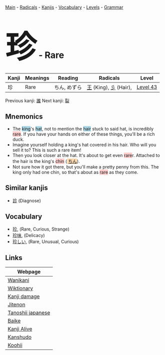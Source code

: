 <style> bigfont {font-size: 100px}</style>
[Main](../README.md) -
[Radicals](../radicals.md) -
[Kanjis](../kanjis.md) -
[Vocabulary](../vocabulary.md) -
[Levels](../levels.md) -
[Grammar](../grammar.md)
# <bigfont> 珍</bigfont> - Rare 

| Kanji | Meanings | Reading | Radicals | Level |
| --- | --- | --- | --- | --- |
| 珍 | Rare | ちん, めずら | [王](../radicals/王.md) (King), [彡](../radicals/彡.md) (Hair),  | [Level 43](../levels/wk_level43.md) |

Previous kanji: [誰](誰.md) Next kanji: [裂](裂.md) 

## Mnemonics
 * The <span style="background-color:#ADD8E6"> king</span>'s <span style="background-color:#ADD8E6"> hat</span>, not to mention the <span style="background-color:#ADD8E6"> hair</span> stuck to said hat, is incredibly <span style="background-color:#ffcccb"> rare</span>. If you have your hands on either of these things, you'll be a rich duck.
* Imagine yourself holding a king's hat covered in his hair. Who will you sell it to? This is such a rare item!
* Then you look closer at the hat. It's about to get even <span style="background-color:#ffcccb"> rare</span>r. Attached to the hair is the king's <span style="background-color:#ffcccb"> chin</span> (<span style="background-color:#fed8b1"> [ちん](https://jisho.org/search/ちん)</span>).
* Not sure how it got there, but you'll make a pretty penny from this. The king only had one chin, so that's about as <span style="background-color:#ffcccb"> rare</span> as they come.


## Similar kanjis
 * [診](診.md) (Diagnose)


## Vocabulary
 * [珍](../vocabulary/珍.md), (Rare, Curious, Strange)
* [珍味](../vocabulary/珍.md), (Delicacy)
* [珍しい](../vocabulary/珍.md), (Rare, Unusual, Curious)



## Links 

| Webpage |
| --- |
| [Wanikani          ](https://www.wanikani.com/kanji/珍) |
| [Wiktionary        ](https://en.wiktionary.org/wiki/珍) |
| [Kanji damage      ](http://www.kanjidamage.com/kanji/search?utf8=✓&q=珍) |
| [Jitenon           ](https://jitenon.com/kanji/珍) |
| [Tanoshii japanese ](https://www.tanoshiijapanese.com/dictionary/kanji.cfm?k=珍) |
| [Baike             ](https://baike.baidu.com/item/珍) |
| [Kanji Alive       ](https://app.kanjialive.com/珍) |
| [Kanshudo          ](https://www.kanshudo.com/searchmn?q=珍) |
| [Koohii            ](https://kanji.koohii.com/study/kanji/珍) |
